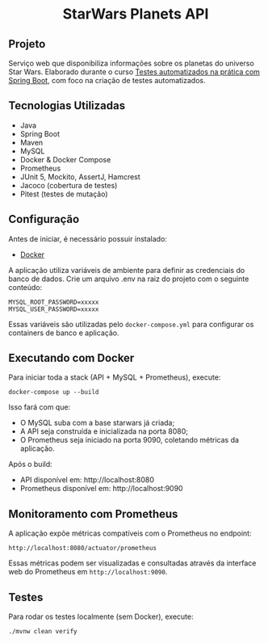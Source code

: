 <h1 align="center">
  StarWars Planets API
</h1>

## Projeto

Serviço web que disponibiliza informações sobre os planetas do universo Star Wars.
Elaborado durante o curso [Testes automatizados na prática com Spring Boot](https://www.udemy.com/course/testes-automatizados-na-pratica-com-spring-boot/?referralCode=7F6C5AA14AE558497FE0), com foco na criação de testes automatizados.


## Tecnologias Utilizadas

- Java
- Spring Boot
- Maven
- MySQL
- Docker & Docker Compose
- Prometheus
- JUnit 5, Mockito, AssertJ, Hamcrest
- Jacoco (cobertura de testes)
- Pitest (testes de mutação)

## Configuração

Antes de iniciar, é necessário possuir instalado:
- [Docker](https://docs.docker.com/get-started/get-docker/)

A aplicação utiliza variáveis de ambiente para definir as credenciais do banco de dados.
Crie um arquivo .env na raiz do projeto com o seguinte conteúdo:
```
MYSQL_ROOT_PASSWORD=xxxxx
MYSQL_USER_PASSWORD=xxxxx
```
Essas variáveis são utilizadas pelo `docker-compose.yml` para configurar os containers de banco e aplicação.

## Executando com Docker

Para iniciar toda a stack (API + MySQL + Prometheus), execute:
```
docker-compose up --build
```
Isso fará com que:
- O MySQL suba com a base starwars já criada;
- A API seja construída e inicializada na porta 8080;
- O Prometheus seja iniciado na porta 9090, coletando métricas da aplicação.

Após o build:
- API disponível em: http://localhost:8080
- Prometheus disponível em: http://localhost:9090

## Monitoramento com Prometheus

A aplicação expõe métricas compatíveis com o Prometheus no endpoint: 
```
http://localhost:8080/actuator/prometheus
```
Essas métricas podem ser visualizadas e consultadas através da interface web do Prometheus em `http://localhost:9090`.

## Testes
Para rodar os testes localmente (sem Docker), execute:
```
./mvnw clean verify
```
